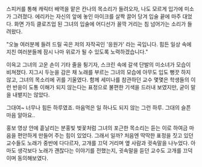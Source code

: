 스피커를 통해 캐릭터 배역을 맡은 칸나의 목소리가 들려오자, 나도 모르게 입가에 미소가 그려졌다. 에리카는 자신의 앞에 놓인 마이크를 살짝 끌어 당겨 입술 끝에 마주 대었다. 
화면 가득 클로즈업 된 그녀의 입술에 어디선가 꼴깍 거리는 침 넘어가는 소리가 들려왔다. 

"오늘 여러분께 들려 드릴 곡은 저의 자작곡인 '응원가' 라는 곡입니다. 힘든 일상 속에 지친 여러분들께 잠시 나마 위로가 될 수 있도록 노력하겠습니다." 

이윽고 그녀의 고운 손이 기타 줄을 튕기자, 스크린 속에 갈색 단발의 미소녀가 모습이 비쳐졌다. 
지그시 두눈을 감은 채 노래를 부르는 그녀의 모습에 아무도 입도 뻥끗 하지 않고, 그녀의 목소리에 귀를 기울였다. 
함께 세미나를 참관하던 교수 몇몇은 학생들의 이런 반응이 도통 이해가 되지 않는다는 표정으로 불편한 기색을 드러내 보였지만, 굳이 말을 내뱉지는 않았다. 

그대여~ 너무나 힘든 하루였죠. 
마음먹은 일 하나도 되지 않는 그런 하루. 
그대의 슬픈 마음 알아요.. 

홍보 영상 안에 흩날리는 분홍빛 벚꽃처럼 그녀의 포근한 목소리는 듣는 이로 하여금 마음을 편안하게 만들어 주는 힘이 있었다. 
그래서 일까? 처음엔 딱딱한 표정을 짓고 있던 교수들도 노래가 중반에 다다르자, 고개를 끄덕 거리며 옆 사람과 귓속말을 나누었다. 
아마도 생각보다 노래가 괜찮다는 이야기를 전했는지, 귓속말을 듣던 교수도 고개를 끄덕이며 동의해보였다. 